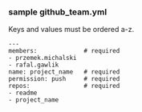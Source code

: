 ### sample github_team.yml
Keys and values must be ordered a-z.
```
---
members:             # required
- przemek.michalski
- rafal.gawlik
name: project_name   # required
permission: push     # required
repos:               # required
- readme
- project_name
```
